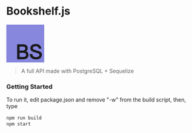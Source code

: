 # Bookshelf.js

<div style="margin: 0.8rem 0">
  <img align="center" alt="bookshelf-js-logo" height="100" width="100" src="/img/logo-bookshelfjs.png">
</div>

> A full API made with PostgreSQL + Sequelize

### Getting Started

To run it, edit package.json and remove "-w" from the build script, then, type

```
npm run build
npm start
```

